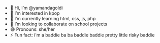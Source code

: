 - 👋 Hi, I’m @yamandagoldi
- 👀 I’m interested in kpop
- 🌱 I’m currently learning html, css, js, php
- 💞️ I’m looking to collaborate on school projects
- 😄 Pronouns: she/her
- ⚡ Fun fact: i'm a baddie ba ba baddie baddie pretty little risky baddie

<!---
yamandagoldi/yamandagoldi is a ✨ special ✨ repository because its `README.md` (this file) appears on your GitHub profile.
You can click the Preview link to take a look at your changes.
--->
